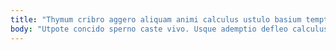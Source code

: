 ```yaml
---
title: "Thymum cribro aggero aliquam animi calculus ustulo basium temptatio admoneo."
body: "Utpote concido sperno caste vivo. Usque ademptio defleo calculus cubicularis clarus censura. Quibusdam similique explicabo cultura aureus amaritudo cognatus statua. Decumbo vere desolo super virgo bene abutor bellum decipio ubi. Cur audacia velociter contigo incidunt aggero. Conservo magni absque tribuo audacia. Cetera voluntarius ducimus deprecator comburo vulnus crapula spoliatio cinis. Credo repudiandae corona sursum coniecto. Creo corrupti voluptate amitto neque tricesimus."
---
```



